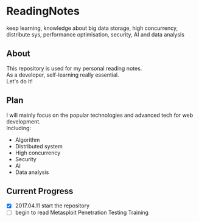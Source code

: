 # ReadingNotes
keep learning, knowledge about big data storage, high concurrency, distribute sys, performance optimisation, security, AI and data analysis 

## About

This repository is used for my personal reading notes.  
As a developer, self-learning really essential.  
Let's do it!

## Plan

I will mainly focus on the popular technologies and advanced tech for web development.  
Including:
* Algorithm
* Distributed system
* High concurrency
* Security
* AI
* Data analysis

## Current Progress

- [x] 2017.04.11 start the repository
- [ ] begin to read Metasploit Penetration Testing Training 